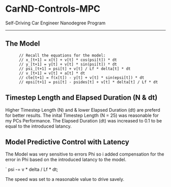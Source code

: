 # CarND-Controls-MPC
Self-Driving Car Engineer Nanodegree Program

---

## The Model

```
      // Recall the equations for the model:
      // x_[t+1] = x[t] + v[t] * cos(psi[t]) * dt
      // y_[t+1] = y[t] + v[t] * sin(psi[t]) * dt
      // psi_[t+1] = psi[t] + v[t] / Lf * delta[t] * dt
      // v_[t+1] = v[t] + a[t] * dt
      // cte[t+1] = f(x[t]) - y[t] + v[t] * sin(epsi[t]) * dt
      // epsi[t+1] = psi[t] - psides[t] + v[t] * delta[t] / Lf * dt
```


## Timestep Length and Elapsed Duration (N & dt)

Higher Timestep Length (N) and & lower Elapsed Duration (dt) are preferd for better results.
The inital Timestep Length (N = 25) was reasonable for my PCs Performance.
The Elapsed Duration (dt) was increased to 0.1 to be equal to the introduced latancy.

## Model Predictive Control with Latency

The Model was very sensitive to errors Phi so i added compensation for the error in Phi based on the introduced latancy to the model.

`           psi -= v * delta / Lf * dt;

The speed was set to a reasonable value to drive savely.